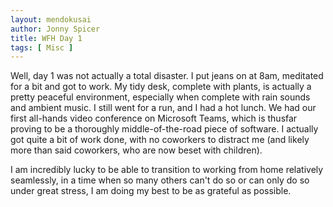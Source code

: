 ```yaml
---
layout: mendokusai
author: Jonny Spicer
title: WFH Day 1
tags: [ Misc ]
---
```

Well, day 1 was not actually a total disaster. I put jeans on at 8am, meditated for a bit and got to work. My tidy desk,
complete with plants, is actually a pretty peaceful environment, especially when complete with rain sounds and ambient
music. I still went for a run, and I had a hot lunch. We had our first all-hands video conference on Microsoft Teams,
which is thusfar proving to be a thoroughly middle-of-the-road piece of software. I actually got quite a bit of work
done, with no coworkers to distract me (and likely more than said coworkers, who are now beset with children).

I am incredibly lucky to be able to transition to working from home relatively seamlessly, in a time when so many others
can't do so or can only do so under great stress, I am doing my best to be as grateful as possible.
